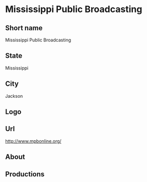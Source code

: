 # Mississippi Public Broadcasting

## Short name

Mississippi Public Broadcasting

## State

Mississippi

## City

Jackson

## Logo



## Url

http://www.mpbonline.org/

## About



## Productions


